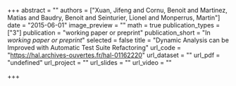 +++
abstract = ""
authors = ["Xuan, Jifeng and Cornu, Benoit and Martinez, Matias and Baudry, Benoit and Seinturier, Lionel and Monperrus, Martin"]
date = "2015-06-01"
image_preview = ""
math = true
publication_types = ["3"]
publication = "working paper or preprint"
publication_short = "In *working paper or preprint*"
selected = false
title = "Dynamic Analysis can be Improved with Automatic Test Suite Refactoring"
url_code = "https://hal.archives-ouvertes.fr/hal-01162220"
url_dataset = ""
url_pdf = "undefined"
url_project = ""
url_slides = ""
url_video = ""

+++
